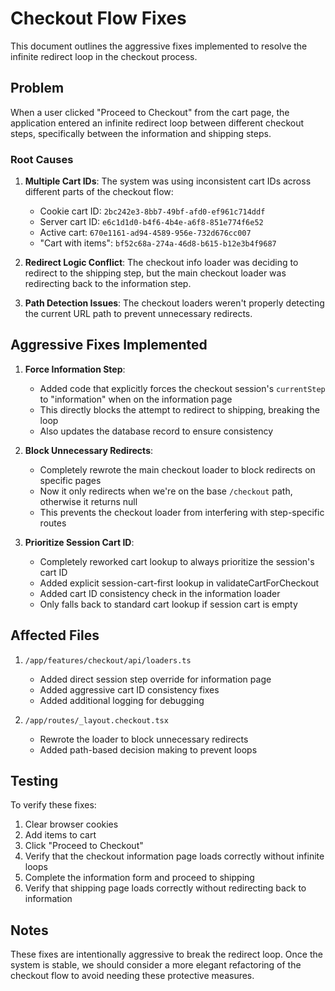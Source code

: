 # Checkout Flow Fixes

This document outlines the aggressive fixes implemented to resolve the infinite redirect loop in the checkout process.

## Problem

When a user clicked "Proceed to Checkout" from the cart page, the application entered an infinite redirect loop between different checkout steps, specifically between the information and shipping steps.

### Root Causes

1. **Multiple Cart IDs**: The system was using inconsistent cart IDs across different parts of the checkout flow:
   - Cookie cart ID: `2bc242e3-8bb7-49bf-afd0-ef961c714ddf`
   - Server cart ID: `e6c1d1d0-b4f6-4b4e-a6f8-851e774f6e52`
   - Active cart: `670e1161-ad94-4589-956e-732d676cc007`
   - "Cart with items": `bf52c68a-274a-46d8-b615-b12e3b4f9687`

2. **Redirect Logic Conflict**: The checkout info loader was deciding to redirect to the shipping step, but the main checkout loader was redirecting back to the information step.

3. **Path Detection Issues**: The checkout loaders weren't properly detecting the current URL path to prevent unnecessary redirects.

## Aggressive Fixes Implemented

1. **Force Information Step**: 
   - Added code that explicitly forces the checkout session's `currentStep` to "information" when on the information page
   - This directly blocks the attempt to redirect to shipping, breaking the loop
   - Also updates the database record to ensure consistency

2. **Block Unnecessary Redirects**:
   - Completely rewrote the main checkout loader to block redirects on specific pages
   - Now it only redirects when we're on the base `/checkout` path, otherwise it returns null
   - This prevents the checkout loader from interfering with step-specific routes

3. **Prioritize Session Cart ID**:
   - Completely reworked cart lookup to always prioritize the session's cart ID
   - Added explicit session-cart-first lookup in validateCartForCheckout
   - Added cart ID consistency check in the information loader
   - Only falls back to standard cart lookup if session cart is empty

## Affected Files

1. `/app/features/checkout/api/loaders.ts` 
   - Added direct session step override for information page
   - Added aggressive cart ID consistency fixes
   - Added additional logging for debugging

2. `/app/routes/_layout.checkout.tsx`
   - Rewrote the loader to block unnecessary redirects
   - Added path-based decision making to prevent loops

## Testing

To verify these fixes:
1. Clear browser cookies
2. Add items to cart
3. Click "Proceed to Checkout"
4. Verify that the checkout information page loads correctly without infinite loops
5. Complete the information form and proceed to shipping
6. Verify that shipping page loads correctly without redirecting back to information

## Notes

These fixes are intentionally aggressive to break the redirect loop. Once the system is stable, we should consider a more elegant refactoring of the checkout flow to avoid needing these protective measures.
